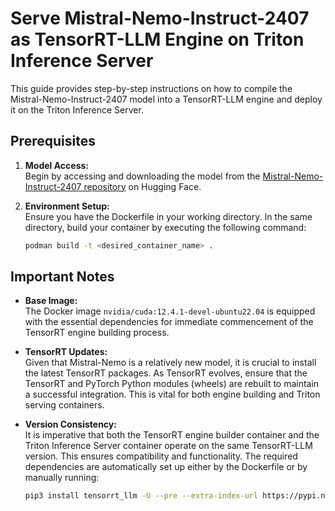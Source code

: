 # Serve Mistral-Nemo-Instruct-2407 as TensorRT-LLM Engine on Triton Inference Server

This guide provides step-by-step instructions on how to compile the Mistral-Nemo-Instruct-2407 model into a TensorRT-LLM engine and deploy it on the Triton Inference Server.

## Prerequisites

1. **Model Access:**  
   Begin by accessing and downloading the model from the [Mistral-Nemo-Instruct-2407 repository](https://huggingface.co/mistralai/Mistral-Nemo-Instruct-2407) on Hugging Face.

2. **Environment Setup:**  
   Ensure you have the Dockerfile in your working directory. In the same directory, build your container by executing the following command:
   ```bash
   podman build -t <desired_container_name> .  

## Important Notes

- **Base Image:**  
  The Docker image `nvidia/cuda:12.4.1-devel-ubuntu22.04` is equipped with the essential dependencies for immediate commencement of the TensorRT engine building process.

- **TensorRT Updates:**  
  Given that Mistral-Nemo is a relatively new model, it is crucial to install the latest TensorRT packages. As TensorRT evolves, ensure that the TensorRT and PyTorch Python modules (wheels) are rebuilt to maintain a successful integration. This is vital for both engine building and Triton serving containers.

- **Version Consistency:**  
  It is imperative that both the TensorRT engine builder container and the Triton Inference Server container operate on the same TensorRT-LLM version. This ensures compatibility and functionality. The required dependencies are automatically set up either by the Dockerfile or by manually running:
  ```bash
  pip3 install tensorrt_llm -U --pre --extra-index-url https://pypi.nvidia.com

